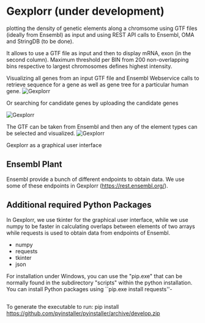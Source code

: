 # Gexplorr (under development)

plotting the density of genetic elements along a chromsome using GTF files (ideally from Ensembl) as input
and using REST API calls to Ensembl, OMA and StringDB (to be done).

It allows to use a GTF file as input and then to display mRNA, exon (in the second
column). Maximum threshold per BIN from 200 non-overlapping bins respective
to largest chromosomes defines highest intensity.

Visualizing all genes from an input GTF file and Ensembl Webservice calls to retrieve sequence for a
gene as well as gene tree for a particular human gene.
![Gexplorr](https://github.com/nthomasCUBE/Gexplorr/blob/master/pix/fig1A.png)

Or searching for candidate genes by uploading the candidate genes

![Gexplorr](https://github.com/nthomasCUBE/Gexplorr/blob/master/pix/fig1B.png)

The GTF can be taken from Ensembl and then any of the element types can be selected and visualized.
![Gexplorr](https://github.com/nthomasCUBE/Gexplorr/blob/master/pix/fig1C.png)

Gexplorr as a graphical user interface

## Ensembl Plant

Ensembl provide a bunch of different endpoints to obtain data. We use some of these endpoints 
in Gexplorr (https://rest.ensembl.org/).

## Additional required Python Packages

In Gexplorr, we use tkinter for the graphical user interface, while
we use numpy to be faster in calculating overlaps between elements of two arrays while
requests is used to obtain data from endpoints of Ensembl.

- numpy
- requests
- tkinter
- json

For installation under Windows, you can use the "pip.exe" that can be normally
found in the subdirectory "scripts" within the python installation.
You can install Python packages using ``pip.exe install requests''-


##

To generate the executable to run:
pip install https://github.com/pyinstaller/pyinstaller/archive/develop.zip






